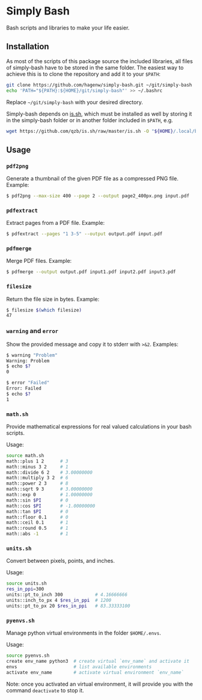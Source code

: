 Simply Bash
===========

Bash scripts and libraries to make your life easier.


## Installation

As most of the scripts of this package source the included libraries, all files
of simply-bash have to be stored in the same folder. The easiest way to achieve
this is to clone the repository and add it to your `$PATH`:

```bash
git clone https://github.com/hagenw/simply-bash.git ~/git/simply-bash
echo 'PATH="${PATH}:${HOME}/git/simply-bash"' >> ~/.bashrc
```

Replace `~/git/simply-bash` with your desired directory.

Simply-bash depends on [is.sh], which must be installed as well by storing it in
the simply-bash folder or in another folder included in `$PATH`, e.g.

```bash
wget https://github.com/qzb/is.sh/raw/master/is.sh -O "${HOME}/.local/bin/is"
```

[is.sh]: https://github.com/qzb/is.sh


## Usage

### `pdf2png`

Generate a thumbnail of the given PDF file as a compressed PNG file.
Example:

```sh
$ pdf2png --max-size 400 --page 2 --output page2_400px.png input.pdf
```

### `pdfextract`

Extract pages from a PDF file.
Example:

```sh
$ pdfextract --pages "1 3-5" --output output.pdf input.pdf
```

### `pdfmerge`

Merge PDF files.
Example:

```sh
$ pdfmerge --output output.pdf input1.pdf input2.pdf input3.pdf
```

### `filesize`

Return the file size in bytes.
Example:

```sh
$ filesize $(which filesize)
47
```

### `warning` and `error`

Show the provided message and copy it to stderr with `>&2`.
Examples:

```sh
$ warning "Problem"
Warning: Problem
$ echo $?
0
```

```sh
$ error "Failed"
Error: Failed
$ echo $?
1
```

### `math.sh`

Provide mathematical expressions for real valued calculations in your bash
scripts.

Usage:

```bash
source math.sh
math::plus 1 2      # 3
math::minus 3 2     # 1
math::divide 6 2    # 3.00000000
math::multiply 3 2  # 6
math::power 2 3     # 8
math::sqrt 9 3      # 3.00000000
math::exp 0         # 1.00000000
math::sin $PI       # 0
math::cos $PI       # -1.00000000
math::tan $PI       # 0
math::floor 0.1     # 0
math::ceil 0.1      # 1
math::round 0.5     # 1
math::abs -1        # 1
```

### `units.sh`

Convert between pixels, points, and inches.

Usage:

```bash
source units.sh
res_in_ppi=300
units::pt_to_inch 300            # 4.16666666
units::inch_to_px 4 $res_in_ppi  # 1200
units::pt_to_px 20 $res_in_ppi   # 83.33333100
```

### `pyenvs.sh`

Manage python virtual environments in the folder `$HOME/.envs`. 

Usage:

```bash
source pyenvs.sh
create env_name python3  # create virtual `env_name` and activate it
envs                     # list available environments
activate env_name        # activate virtual environment `env_name`
```

Note: once you activated an virtual environment, it will provide you with the
command `deactivate` to stop it.
